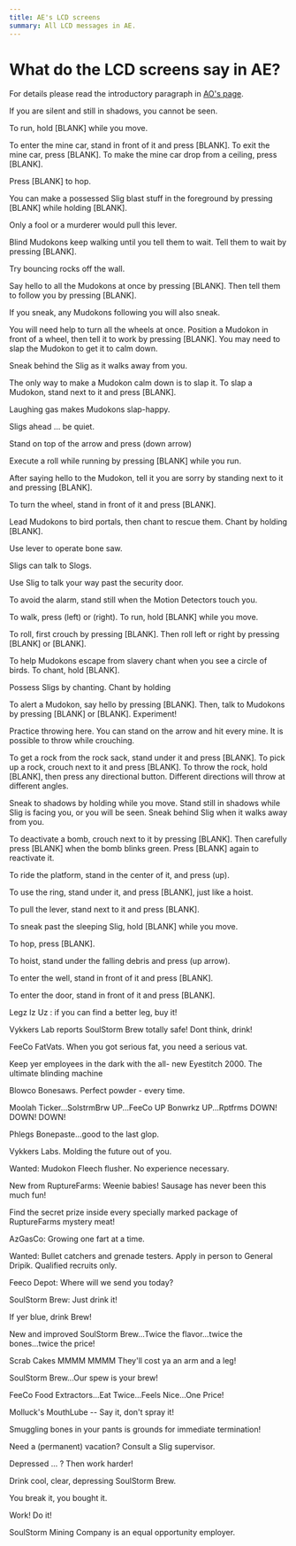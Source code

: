 ```yaml
---
title: AE's LCD screens
summary: All LCD messages in AE.
---
```


<link rel="stylesheet" href="./screen.css">

# What do the LCD screens say in AE?

For details please read the introductory paragraph in [AO's page](/lcd_ao.html).

<p class="lcd">If you are silent and still in shadows, you cannot be seen.</p>
<p class="lcd">To run, hold [BLANK] while you move.</p>
<p class="lcd">To enter the mine car, stand in front of it and press [BLANK]. To exit the mine car, press [BLANK]. To make the mine car drop from a ceiling, press [BLANK].</p>
<p class="lcd">Press [BLANK] to hop.</p>
<p class="lcd">You can make a possessed Slig blast stuff in the foreground by pressing [BLANK] while holding [BLANK].</p>
<p class="lcd red">Only a fool or a murderer would pull this lever.</p>
<p class="lcd">Blind Mudokons keep walking until you tell them to wait. Tell them to wait by pressing [BLANK].</p>
<p class="lcd">Try bouncing rocks off the wall.</p>
<p class="lcd">Say hello to all the Mudokons at once by pressing [BLANK]. Then tell them to follow you by pressing [BLANK].</p>
<p class="lcd">If you sneak, any Mudokons following you will also sneak.</p>
<p class="lcd">You will need help to turn all the wheels at once. Position a Mudokon in front of a wheel, then tell it to work by pressing [BLANK]. You may need to slap the Mudokon to get it to calm down.</p>
<p class="lcd">Sneak behind the Slig as it walks away from you.</p>
<p class="lcd">The only way to make a Mudokon calm down is to slap it. To slap a Mudokon, stand next to it and press [BLANK].</p>
<p class="lcd red">Laughing gas makes Mudokons slap-happy.</p>
<p class="lcd red">Sligs ahead ... be quiet.</p>
<p class="lcd">Stand on top of the arrow and press (down arrow)</p>
<p class="lcd">Execute a roll while running by pressing [BLANK] while you run.</p>
<p class="lcd">After saying hello to the Mudokon, tell it you are sorry by standing next to it and pressing [BLANK].</p>
<p class="lcd">To turn the wheel, stand in front of it and press [BLANK].</p>
<p class="lcd">Lead Mudokons to bird portals, then chant to rescue them. Chant by holding [BLANK].</p>
<p class="lcd">Use lever to operate bone saw.</p>
<p class="lcd">Sligs can talk to Slogs.</p>
<p class="lcd">Use Slig to talk your way past the security door.</p>
<p class="lcd">To avoid the alarm, stand still when the Motion Detectors touch you.</p>
<p class="lcd">To walk, press (left) or (right). To run, hold [BLANK] while you move.</p>
<p class="lcd">To roll, first crouch by pressing [BLANK]. Then roll left or right by pressing [BLANK] or [BLANK].</p>
<p class="lcd">To help Mudokons escape from slavery chant when you see a circle of birds. To chant, hold [BLANK].</p>
<p class="lcd">Possess Sligs by chanting. Chant by holding</p>
<p class="lcd">To alert a Mudokon, say hello by pressing [BLANK]. Then, talk to Mudokons by pressing [BLANK] or [BLANK]. Experiment!</p>
<p class="lcd">Practice throwing here. You can stand on the arrow and hit every mine. It is possible to throw while crouching.</p>
<p class="lcd">To get a rock from the rock sack, stand under it and press [BLANK]. To pick up a rock, crouch next to it and press [BLANK]. To throw the rock, hold [BLANK], then press any directional button. Different directions will throw at different angles.</p>
<p class="lcd">Sneak to shadows by holding while you move. Stand still in shadows while Slig is facing you, or you will be seen. Sneak behind Slig when it walks away from you.</p>
<p class="lcd">To deactivate a bomb, crouch next to it by pressing [BLANK]. Then carefully press [BLANK] when the bomb blinks green. Press [BLANK] again to reactivate it.</p>
<p class="lcd">To ride the platform, stand in the center of it, and press (up).</p>
<p class="lcd">To use the ring, stand under it, and press [BLANK], just like a hoist.</p>
<p class="lcd">To pull the lever, stand next to it and press [BLANK].</p>
<p class="lcd">To sneak past the sleeping Slig, hold [BLANK] while you move.</p>
<p class="lcd">To hop, press [BLANK].</p>
<p class="lcd">To hoist, stand under the falling debris and press (up arrow).</p>
<p class="lcd">To enter the well, stand in front of it and press [BLANK].</p>
<p class="lcd">To enter the door, stand in front of it and press [BLANK].</p>
<p class="lcd red">Legz Iz Uz : if you can find a better leg, buy it!</p>
<p class="lcd red">Vykkers Lab reports SoulStorm Brew totally safe! Dont think, drink!</p>
<p class="lcd red">FeeCo FatVats. When you got serious fat, you need a serious vat.</p>
<p class="lcd red">Keep yer employees in the dark with the all- new Eyestitch 2000. The ultimate blinding machine</p>
<p class="lcd red">Blowco Bonesaws. Perfect powder - every time.</p>
<p class="lcd red">Moolah Ticker...SolstrmBrw UP...FeeCo UP Bonwrkz UP...Rptfrms DOWN! DOWN! DOWN!</p>
<p class="lcd red">Phlegs Bonepaste...good to the last glop.</p>
<p class="lcd red">Vykkers Labs. Molding the future out of you.</p>
<p class="lcd red">Wanted: Mudokon Fleech flusher. No experience necessary.</p>
<p class="lcd red">New from RuptureFarms: Weenie babies! Sausage has never been this much fun!</p>
<p class="lcd red">Find the secret prize inside every specially marked package of RuptureFarms mystery meat!</p>
<p class="lcd red">AzGasCo: Growing one fart at a time.</p>
<p class="lcd red">Wanted: Bullet catchers and grenade testers. Apply in person to General Dripik. Qualified recruits only.</p>
<p class="lcd red">Feeco Depot: Where will we send you today?</p>
<p class="lcd red">SoulStorm Brew: Just drink it!</p>
<p class="lcd red">If yer blue, drink Brew!</p>
<p class="lcd red">New and improved SoulStorm Brew...Twice the flavor...twice the bones...twice the price!</p>
<p class="lcd red">Scrab Cakes MMMM MMMM They'll cost ya an arm and a leg!</p>
<p class="lcd red">SoulStorm Brew...Our spew is your brew!</p>
<p class="lcd red">FeeCo Food Extractors...Eat Twice...Feels Nice...One Price!</p>
<p class="lcd red">Molluck's MouthLube -- Say it, don't spray it!</p>
<p class="lcd red">Smuggling bones in your pants is grounds for immediate termination!</p>
<p class="lcd red">Need a (permanent) vacation? Consult a Slig supervisor.</p>
<p class="lcd red">Depressed ... ? Then work harder!</p>
<p class="lcd red">Drink cool, clear, depressing SoulStorm Brew.</p>
<p class="lcd red">You break it, you bought it.</p>
<p class="lcd red">Work! Do it!</p>
<p class="lcd red">SoulStorm Mining Company is an equal opportunity employer.</p>
